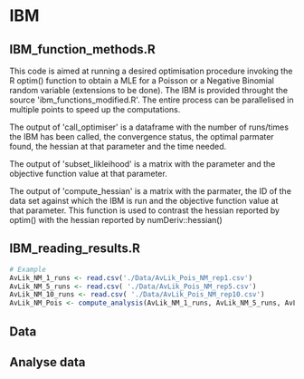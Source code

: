 # IBM

## IBM_function_methods.R

This code is aimed at running a desired optimisation procedure invoking the R optim() function to obtain a MLE for a Poisson or a Negative Binomial random variable (extensions to be done). The IBM is provided throught the source 'ibm_functions_modified.R'. The entire process can be parallelised in multiple points to speed up the computations.

The output of 'call_optimiser' is a dataframe with the number of runs/times the IBM has been called, the convergence status, the optimal parmater found, the hessian at that parameter and the time needed. 

The output of 'subset_likleihood' is a matrix with the parameter and the objective function value at that parameter.

The output of 'compute_hessian' is a matrix with the parmater, the ID of the data set against which the IBM is run and the objective function value at that parameter. This function is used to contrast the hessian reported by optim() with the hessian reported by numDeriv::hessian()

## IBM_reading_results.R

```R
# Example 
AvLik_NM_1_runs <- read.csv('./Data/AvLik_Pois_NM_rep1.csv')
AvLik_NM_5_runs <- read.csv( './Data/AvLik_Pois_NM_rep5.csv')
AvLik_NM_10_runs <- read.csv( './Data/AvLik_Pois_NM_rep10.csv')
AvLik_NM_Pois <- compute_analysis(AvLik_NM_1_runs, AvLik_NM_5_runs, AvLik_NM_10_runs)
```

## Data 

## Analyse data 
